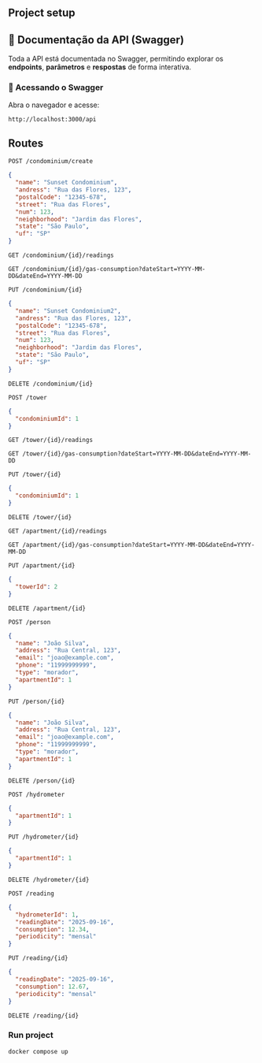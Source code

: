 
## Project setup


## 📖 Documentação da API (Swagger)

Toda a API está documentada no Swagger, permitindo explorar os **endpoints**, **parâmetros** e **respostas** de forma interativa.

### 🔹 Acessando o Swagger

Abra o navegador e acesse:

```text
http://localhost:3000/api
```
## Routes
```http
POST /condominium/create
```
```json
{
  "name": "Sunset Condominium",
  "andress": "Rua das Flores, 123",
  "postalCode": "12345-678",
  "street": "Rua das Flores",
  "num": 123,
  "neighborhood": "Jardim das Flores",
  "state": "São Paulo",
  "uf": "SP"
}
```

```http
GET /condominium/{id}/readings
```

```http
GET /condominium/{id}/gas-consumption?dateStart=YYYY-MM-DD&dateEnd=YYYY-MM-DD
```

```http
PUT /condominium/{id}
```
```json
{
  "name": "Sunset Condominium2",
  "andress": "Rua das Flores, 123",
  "postalCode": "12345-678",
  "street": "Rua das Flores",
  "num": 123,
  "neighborhood": "Jardim das Flores",
  "state": "São Paulo",
  "uf": "SP"
}
```

```http
DELETE /condominium/{id}
```

```http
POST /tower
```
```json
{
  "condominiumId": 1
}
```

```http
GET /tower/{id}/readings
```

```http
GET /tower/{id}/gas-consumption?dateStart=YYYY-MM-DD&dateEnd=YYYY-MM-DD
```

```http
PUT /tower/{id}
```
```json
{
  "condominiumId": 1
}
```

```http
DELETE /tower/{id}
```

```http
GET /apartment/{id}/readings
```

```http
GET /apartment/{id}/gas-consumption?dateStart=YYYY-MM-DD&dateEnd=YYYY-MM-DD
```

```http
PUT /apartment/{id}
```
```json
{
  "towerId": 2
}
```

```http
DELETE /apartment/{id}
```

```http
POST /person
```
```json
{
  "name": "João Silva",
  "address": "Rua Central, 123",
  "email": "joao@example.com",
  "phone": "11999999999",
  "type": "morador",
  "apartmentId": 1
}
```

```http
PUT /person/{id}
```
```json
{
  "name": "João Silva",
  "address": "Rua Central, 123",
  "email": "joao@example.com",
  "phone": "11999999999",
  "type": "morador",
  "apartmentId": 1
}
```

```http
DELETE /person/{id}
```

```http
POST /hydrometer
```
```json
{
  "apartmentId": 1
}
```

```http
PUT /hydrometer/{id}
```
```json
{
  "apartmentId": 1
}
```

```http
DELETE /hydrometer/{id}
```

```http
POST /reading
```
```json
{
  "hydrometerId": 1,
  "readingDate": "2025-09-16",
  "consumption": 12.34,
  "periodicity": "mensal"
}
```

```http
PUT /reading/{id}
```
```json
{
  "readingDate": "2025-09-16",
  "consumption": 12.67,
  "periodicity": "mensal"
}
```

```http
DELETE /reading/{id}
```

### Run project
```bash
docker compose up
```
